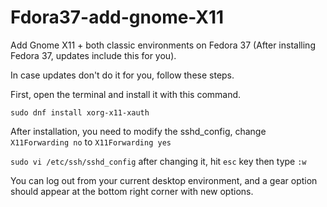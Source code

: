 # Fdora37-add-gnome-X11

Add Gnome X11 + both classic environments on Fedora 37 (After installing Fedora 37, updates include this for you).

In case updates don't do it for you, follow these steps.

First, open the terminal and install it with this command.

``sudo dnf install xorg-x11-xauth``

After installation, you need to modify the sshd_config, change ``X11Forwarding no`` to ``X11Forwarding yes``

``sudo vi /etc/ssh/sshd_config``
after changing it, hit ``esc`` key then type ``:w``

You can log out from your current desktop environment, and a gear option should appear at the bottom right corner with new options.
